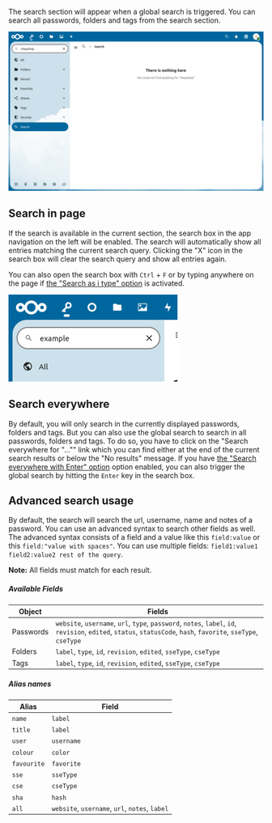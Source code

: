 The search section will appear when a global search is triggered.
You can search all passwords, folders and tags from the search section.

![The Search section](_files/search-section.png)

## Search in page
If the search is available in the current section, the search box in the app navigation on the left will be enabled.
The search will automatically show all entries matching the current search query.
Clicking the "X" icon in the search box will clear the search query and show all entries again.

You can also open the search box with `Ctrl` + `F` or by typing anywhere on the page if [the "Search as i type" option](Settings##search-as-i-type-advanced) is activated.

![The activated search box](_files/search-active.png)

## Search everywhere
By default, you will only search in the currently displayed passwords, folders and tags.
But you can also use the global search to search in all passwords, folders and tags.
To do so, you have to click on the "Search everywhere for "…"" link which you can find either at the end of the current search results or below the "No results" message.
If you have [the "Search everywhere with Enter" option](Settings##search-everywhere-with-enter-advanced) option enabled, you can also trigger the global search by hitting the `Enter` key in the search box.


## Advanced search usage
By default, the search will search the url, username, name and notes of a password.
You can use an advanced syntax to search other fields as well.
The advanced syntax consists of a field and a value like this `field:value` or this `field:"value with spaces"`.
You can use multiple fields: `field1:value1 field2:value2 rest of the query`.

**Note:** All fields must match for each result.

##### Available Fields

| Object    | Fields                                                                                                                                                           |
|-----------|------------------------------------------------------------------------------------------------------------------------------------------------------------------|
| Passwords | `website`, `username`, `url`, `type`, `password`, `notes`, `label`, `id`, `revision`, `edited`, `status`, `statusCode`, `hash`, `favorite`, `sseType`, `cseType` |
| Folders   | `label`, `type`, `id`, `revision`, `edited`, `sseType`, `cseType`                                                                                                |
| Tags      | `label`, `type`, `id`, `revision`, `edited`, `sseType`, `cseType`                                                                                                |

##### Alias names

| Alias       | Field                                          |
|-------------|------------------------------------------------|
| `name`      | `label`                                        |
| `title`     | `label`                                        |
| `user`      | `username`                                     |
| `colour`    | `color`                                        |
| `favourite` | `favorite`                                     |
| `sse`       | `sseType`                                      |
| `cse`       | `cseType`                                      |
| `sha`       | `hash`                                         |
| `all`       | `website`, `username`, `url`, `notes`, `label` |
